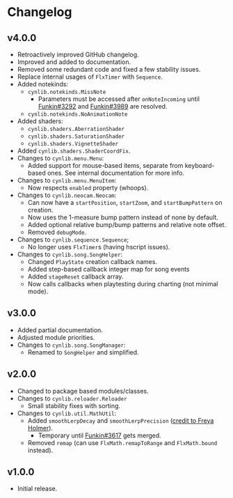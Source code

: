 # Changelog

## v4.0.0

- Retroactively improved GitHub changelog.
- Improved and added to documentation.
- Removed some redundant code and fixed a few stability issues.
- Replace internal usages of `FlxTimer` with `Sequence`.
- Added notekinds:
  - `cynlib.notekinds.MissNote`
    - Parameters must be accessed after `onNoteIncoming` until [Funkin#3292](https://github.com/FunkinCrew/Funkin/issues/3292) and [Funkin#3989](https://github.com/FunkinCrew/Funkin/issues/3989) are resolved.
  - `cynlib.notekinds.NoAnimationNote`
- Added shaders:
  - `cynlib.shaders.AberrationShader`
  - `cynlib.shaders.SaturationShader`
  - `cynlib.shaders.VignetteShader`
- Added `cynlib.shaders.ShaderCoordFix`.
- Changes to `cynlib.menu.Menu`:
  - Added support for mouse-based items, separate from keyboard-based ones. See internal documentation for more info.
- Changes to `cynlib.menu.MenuItem`:
  - Now respects `enabled` property (whoops).
- Changes to `cynlib.neocam.Neocam`:
  - Can now have a `startPosition`, `startZoom`, and `startBumpPattern` on creation.
  - Now uses the 1-measure bump pattern instead of none by default.
  - Added optional relative bump/bump patterns and relative note offset.
  - Removed `debugMode`.
- Changes to `cynlib.sequence.Sequence`;
  - No longer uses `FlxTimer`s (having hscript issues).
- Changes to `cynlib.song.SongHelper`:
  - Changed `PlayState` creation callback names.
  - Added step-based callback integer map for song events
  - Added `stageReset` callback array.
  - Now calls callbacks when playtesting during charting (not minimal mode).

## v3.0.0

- Added partial documentation.
- Adjusted module priorities.
- Changes to `cynlib.song.SongManager`:
  - Renamed to `SongHelper` and simplified.

## v2.0.0

- Changed to package based modules/classes.
- Changes to `cynlib.reloader.Reloader`
  - Small stability fixes with sorting.
- Changes to `cynlib.util.MathUtil`:
  - Added `smoothLerpDecay` and `smoothLerpPrecision` ([credit to Freya Holmer](https://twitter.com/FreyaHolmer/status/1757918211679650262)).
    - Temporary until [Funkin#3617](https://github.com/FunkinCrew/Funkin/pull/3617) gets merged.
  - Removed `remap` (can use `FlxMath.remapToRange` and `FlxMath.bound` instead).

## v1.0.0

- Initial release.